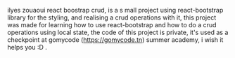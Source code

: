 ilyes zouaoui react boostrap crud, is a s mall project using react-bootstrap library for the styling, 
and realising a crud operations with it, 
this project was made for learning how to use react-bootstrap and how to do a crud operations using local state,
the code of this project is private, it's used as a checkpoint at gomycode (https://gomycode.tn) summer academy, 
i wish it helps you :D .
